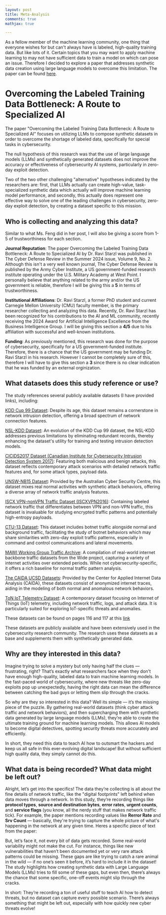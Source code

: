 ```yaml
---
layout: post
title: Meta-Analysis
comments: true
mathjax: true

---
```


As a fellow member of the machine learning community, one thing that everyone wishes for but can't always have is labeled, high-quality training data. But like lots of it. Certain topics that you may want to apply machine learning to may not have sufficient data to train a model on which can pose an issue. Therefore I decided to explore a paper that addresses synthetic data creation using large language models to overcome this limitation. The paper can be found [here](https://www-jstor-org.horacemann.idm.oclc.org/stable/48784778?searchText=large+language+model).

# Overcoming the Labeled Training Data Bottleneck: A Route to Specialized AI

The paper "Overcoming the Labeled Training Data Bottleneck: A Route to Specialized AI" focuses on utilizing LLMs to compose synthetic datasets in order to overcome the shortage of labeled data, specifically for special tasks in cybersecurity.

The null hypothesis of this research was that the use of large language models (LLMs) and synthetically generated datasets does not improve the accuracy or effectiveness of cybersecurity AI systems, particularly in zero-day exploit detection.

Two of the two other challenging "alternative" hypotheses indicated by the researchers are: first, that LLMs actually can create high-value, task-specialized synthetic data which actually will improve machine learning model performance, and secondly, this actually does represent one effective way to solve one of the leading challenges in cybersecurity, zero-day exploit detection, by creating a dataset specific to this mission.

## Who is collecting and analyzing this data?

Similar to what Ms. Feng did in her post, I will also be giving a score from 1-5 of trustworthiness for each section.

**Journal Reputation**: The paper Overcoming the Labeled Training Data Bottleneck: A Route to Specialized AI by Dr. Ravi Starzl was published in The Cyber Defense Review in the Summer 2024 issue, Volume 9, No. 2. Although this isn't a very well known journal, The Cyber Defense Review is published by the Army Cyber Institute, a US government-funded research institute operating under the U.S. Military Academy at West Point. I personally believe that anything related to the army and/or the US government is reliable, therefore I will be giving this a **5** in terms of trustworthiness.

**Institutional Affiliations**: Dr. Ravi Starzl, a former PhD student and current Carnegie Mellon University (CMU) faculty member, is the primary researcher collecting and analyzing this data. Recently, Dr. Ravi Starzl has been recognized for his contributions to the AI and ML community, recently receiving the 2024 Award for Artificial Intelligence Excellence from the Business Intelligence Group. I will be giving this section a **4/5** due to his affiliation with successful and well-known institutions.

**Funding**: As previously mentioned, this research was done for the purpose of cybersecurity, specifically for a US government-funded institute. Therefore, there is a chance that the US government may be funding Dr. Ravi Starzl in his research. However I cannot be completely sure of this, therefore I will have to give this section a **3** since there is no clear indication that he was funded by an external orginization.

## What datasets does this study reference or use?

The study references several publicly available datasets (I have provided links), including:

[KDD Cup 99 Dataset](http://kdd.ics.uci.edu/databases/kddcup99/kddcup99.html):
Despite its age, this dataset remains a cornerstone in network intrusion detection, offering a broad spectrum of network connection features.

[NSL-KDD Dataset](https://www.unb.ca/cic/datasets/nsl.html):
An evolution of the KDD Cup 99 dataset, the NSL-KDD addresses previous limitations by eliminating redundant records, thereby enhancing the dataset's utility for training and testing intrusion detection models.

[CICIDS2017 Dataset (Canadian Institute for Cybersecurity Intrusion Detection System 2017)](https://www.unb.ca/cic/datasets/ids-2017.html):
Featuring both malicious and benign attacks, this dataset reflects contemporary attack scenarios with detailed network traffic features and, for some attack types, payload data.

[UNSW-NB15 Dataset](https://www.unsw.adfa.edu.au/unsw-canberra-cyber/cybersecurity/ADFA-NB15-Datasets/):
Provided by the Australian Cyber Security Centre, this dataset mixes real normal activities with synthetic attack behaviors, offering a diverse array of network traffic analysis features.

[ISCX VPN-nonVPN Traffic Dataset (ISCXVPN2016)](https://www.unb.ca/cic/datasets/vpn.html):
Containing labeled network traffic that differentiates between VPN and non-VPN traffic, this dataset is invaluable for studying encrypted traffic patterns and potentially high-entropy payloads.

[CTU-13 Dataset](https://mcfp.felk.cvut.cz/publicDatasets/CTU-13-Dataset/):
This dataset includes botnet traffic alongside normal and background traffic, facilitating the study of botnet behaviors which may share similarities with zero-day exploit traffic patterns, especially in command and control communications and lateral movements.

[MAWI Working Group Traffic Archive](http://mawi.wide.ad.jp/mawi/):
A compilation of real-world internet backbone traffic datasets from the Wide project, capturing a variety of internet activities over extended periods. While not cybersecurity-specific, it offers a rich baseline for normal traffic pattern analysis.

[The CAIDA UCSD Datasets](https://www.caida.org/data/passive/):
Provided by the Center for Applied Internet Data Analysis (CAIDA), these datasets consist of anonymized internet traces, aiding in the modeling of both normal and anomalous network behaviors.

[ToN IoT Telemetry Dataset](https://research.unsw.edu.au/projects/toniot-dataset):
A contemporary dataset focusing on Internet of Things (IoT) telemetry, including network traffic, logs, and attack data. It is particularly suited for exploring IoT-specific threats and anomalies.

These datasets can be found on pages 116 and 117 at this [link](https://www.jstor.org/stable/10.2307/48784778)

These datasets are publicly available and have been extensively used in the cybersecurity research community. The research uses these datasets as a base and supplements them with synthetically generated data​.

## Why are they interested in this data?

Imagine trying to solve a mystery but only having half the clues — frustrating, right? That’s exactly what researchers face when they don't have enough high-quality, labeled data to train machine learning models. In the fast-paced world of cybersecurity, where new threats like zero-day exploits pop up unexpectedly, having the right data can mean the difference between catching the bad guys or letting them slip through the cracks.

So why are they so interested in this data? Well its simple — it’s the missing piece of the puzzle. By gathering real-world datasets (think cyber attack traffic and network behaviors), and then supercharging them with synthetic data generated by large language models (LLMs), they’re able to create the ultimate training ground for machine learning models. This allows AI models to become digital detectives, spotting security threats more accurately and efficiently.

In short, they need this data to teach AI how to outsmart the hackers and keep us all safe in this ever-evolving digital landscape! But without sufficient high quality data, they simply cannot do this.

## What data is being recorded? What data might be left out?

Alright, let’s get into the specifics! The data they’re collecting is all about the fine details of network traffic, like the "digital footprints" left behind when data moves through a network. In this study, they’re recording things like **protocol types**, **source and destination bytes**, **error rates**, **urgent counts**, and **service flags** (you know, all the nerdy stuff that makes network traffic tick). For example, the paper mentions recording values like **Rerror Rate** and **Srv Count** — basically, they're trying to capture the whole picture of what's happening in the network at any given time​. Heres a specific piece of text from the paper:



But, let’s face it, not every bit of data gets recorded. Some real-world variability might not make the cut. For instance, things like new vulnerabilities that haven’t been documented yet or very rare attack patterns could be missing. These gaps are like trying to catch a rare animal in the wild — if no one’s seen it before, it’s hard to include it in the dataset! The study highlights how creating synthetic data with Large Language Models (LLMs) tries to fill some of these gaps, but even then, there’s always the chance that some specific, one-off events might slip through the cracks.

In short: They’re recording a ton of useful stuff to teach AI how to detect threats, but no dataset can capture every possible scenario. There’s always something that might be left out, especially with how quickly new cyber threats evolve!






